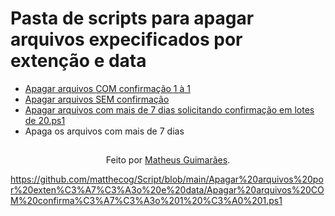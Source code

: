 # Pasta de scripts para apagar arquivos expecificados por extenção e data

-  <a href="https://github.com/matthecog/Script/blob/main/Apagar%20arquivos%20por%20exten%C3%A7%C3%A3o%20e%20data/Apagar%20arquivos%20COM%20confirma%C3%A7%C3%A3o%201%20%C3%A0%201.ps1">Apagar arquivos COM confirmação 1 à 1</a>
-  <a href="https://github.com/matthecog/Script/blob/main/Apagar%20arquivos%20por%20exten%C3%A7%C3%A3o%20e%20data/Apagar%20arquivos%20SEM%20confirma%C3%A7%C3%A3o.ps1">Apagar arquivos SEM confirmação</a>
-  <a href="https://github.com/matthecog/Script/blob/main/Apagar%20arquivos%20por%20exten%C3%A7%C3%A3o%20e%20data/Apagar%20arquivos%20COM%20confirma%C3%A7%C3%A3o%20em%20lotes%20de%2020.ps1">Apagar arquivos com mais de 7 dias solicitando confirmação em lotes de 20.ps1</a>
-  Apaga os arquivos com mais de 7 dias
##
<div align="center">Feito por <a href="https://github.com/matthecog">Matheus Guimarães</a>.</div>

https://github.com/matthecog/Script/blob/main/Apagar%20arquivos%20por%20exten%C3%A7%C3%A3o%20e%20data/Apagar%20arquivos%20COM%20confirma%C3%A7%C3%A3o%201%20%C3%A0%201.ps1
